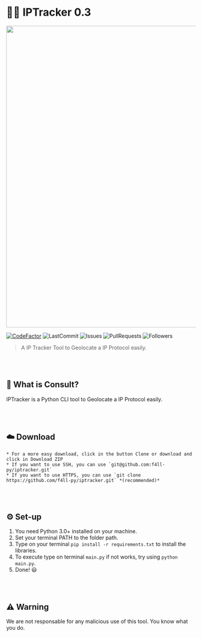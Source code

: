 # 🐱‍💻 IPTracker 0.3

<img src="https://i.imgur.com/RNGJWzj.png" width="800">

[![CodeFactor](https://www.codefactor.io/repository/github/f4ll-py/iptracker/badge)](https://www.codefactor.io/repository/github/f4ll-py/iptracker)
![LastCommit](https://img.shields.io/github/last-commit/f4ll-py/iptracker)
![Issues](https://img.shields.io/github/issues/f4ll-py/iptracker)
![PullRequests](https://img.shields.io/github/issues-pr/f4ll-py/iptracker)
![Followers](https://img.shields.io/github/followers/f4ll-py?label=Follow)

> A IP Tracker Tool to Geolocate a IP Protocol easily.

<br><br>

## 🤔 What is Consult?
IPTracker is a Python CLI tool to Geolocate a IP Protocol easily.

<br><br>

## ☁️ Download
    * For a more easy download, click in the button Clone or download and click in Download ZIP
    * If you want to use SSH, you can use `git@github.com:f4ll-py/iptracker.git`
    * If you want to use HTTPS, you can use `git clone https://github.com/f4ll-py/iptracker.git` *(recommended)*

<br><br>

## ⚙️ Set-up
  1. You need Python 3.0+ installed on your machine.
  2. Set your terminal PATH to the folder path.
  3. Type on your terminal `pip install -r requirements.txt` to install the libraries.
  4. To execute type on terminal `main.py` if not works, try using `python main.py`.
  5. Done! 😃

<br><br>

## ⚠️ Warning
We are not responsable for any malicious use of this tool. You know what you do.
